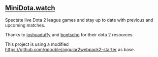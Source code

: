 ## [MiniDota.watch](https://minidota.watch)

Spectate live Dota 2 league games and stay up to date with previous and upcoming matches.

Thanks to [joshuaduffy](https://github.com/joshuaduffy/dota2api/) and [bontscho](https://github.com/bontscho/) for their dota 2 resources.

This project is using a modified https://github.com/qdouble/angular2webpack2-starter as base.
